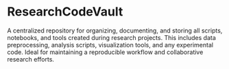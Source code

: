 # ResearchCodeVault
A centralized repository for organizing, documenting, and storing all scripts, notebooks, and tools created during research projects. This includes data preprocessing, analysis scripts, visualization tools, and any experimental code. Ideal for maintaining a reproducible workflow and collaborative research efforts.

